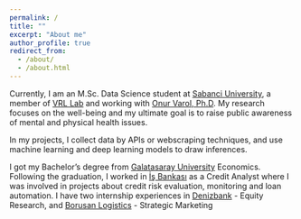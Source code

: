 ```yaml
---
permalink: /
title: ""
excerpt: "About me"
author_profile: true
redirect_from: 
  - /about/
  - /about.html
---
```


Currently, I am an M.Sc. Data Science student at [Sabanci University](https://www.sabanciuniv.edu/), a member of [VRL Lab](http://varollab.com/) and working with [Onur Varol, Ph.D](http://www.onurvarol.com/). My research focuses on the well-being and my ultimate goal is to raise public awareness of mental and physical health issues.

In my projects, I collect data by APIs or webscraping techniques, and use machine learning and deep learning models to draw inferences.

I got my Bachelor’s degree from [Galatasaray University](https://gsu.edu.tr/en/) Economics. Following the graduation, I worked in [İş Bankası](https://www.isbank.com.tr/en) as a Credit Analyst where I was involved in projects about credit risk evaluation, monitoring and loan automation. I have two internship experiences in [Denizbank](https://www.denizbank.com/en/) - Equity Research, and [Borusan Logistics](https://www.borusanlojistik.com/en) - Strategic Marketing
